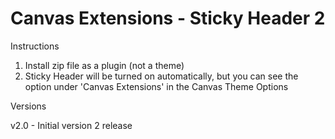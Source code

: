 Canvas Extensions - Sticky Header 2
===================================

Instructions

1. Install zip file as a plugin (not a theme)
2. Sticky Header will be turned on automatically, but you can see the option under 'Canvas Extensions' in the Canvas Theme Options

Versions

v2.0 - Initial version 2 release

